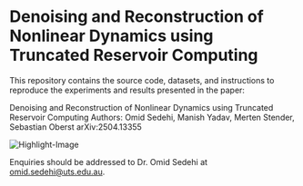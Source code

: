 # Denoising and Reconstruction of Nonlinear Dynamics using Truncated Reservoir Computing

This repository contains the source code, datasets, and instructions to reproduce the experiments and results presented in the paper:

Denoising and Reconstruction of Nonlinear Dynamics using Truncated Reservoir Computing
Authors: Omid Sedehi, Manish Yadav, Merten Stender, Sebastian Oberst
arXiv:2504.13355


![Highlight-Image](https://github.com/user-attachments/assets/04c28eac-0d51-4822-a0e7-b9527c0fa600)



Enquiries should be addressed to Dr. Omid Sedehi at omid.sedehi@uts.edu.au.
